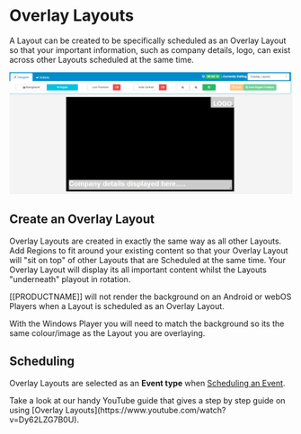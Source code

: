 <!--toc=layouts-->

# Overlay Layouts

A Layout can be created to be specifically scheduled as an Overlay Layout so that your important information, such as company details, logo, can exist across other Layouts scheduled at the same time.

![Overlay Layout](img/layouts_overlay.png)

## Create an Overlay Layout

Overlay Layouts are created in exactly the same way as all other Layouts. Add Regions to fit around your existing content so that your Overlay Layout will "sit on top" of other Layouts that are Scheduled at the same time. Your Overlay Layout will display its all important content whilst the Layouts "underneath" playout in rotation.

<tip>
[[PRODUCTNAME]] will not render the background on an Android or webOS Players when a Layout is scheduled as an Overlay Layout.

With the Windows Player you will need to match the background so its the same colour/image as the Layout you are overlaying.
</tip>

## Scheduling

Overlay Layouts are selected as an **Event type** when [Scheduling an Event](scheduling_events.html).

<nonwhite>
Take a look at our handy YouTube guide that gives a step by step guide on using [Overlay Layouts](https://www.youtube.com/watch?v=Dy62LZG7B0U). </nonwhite>